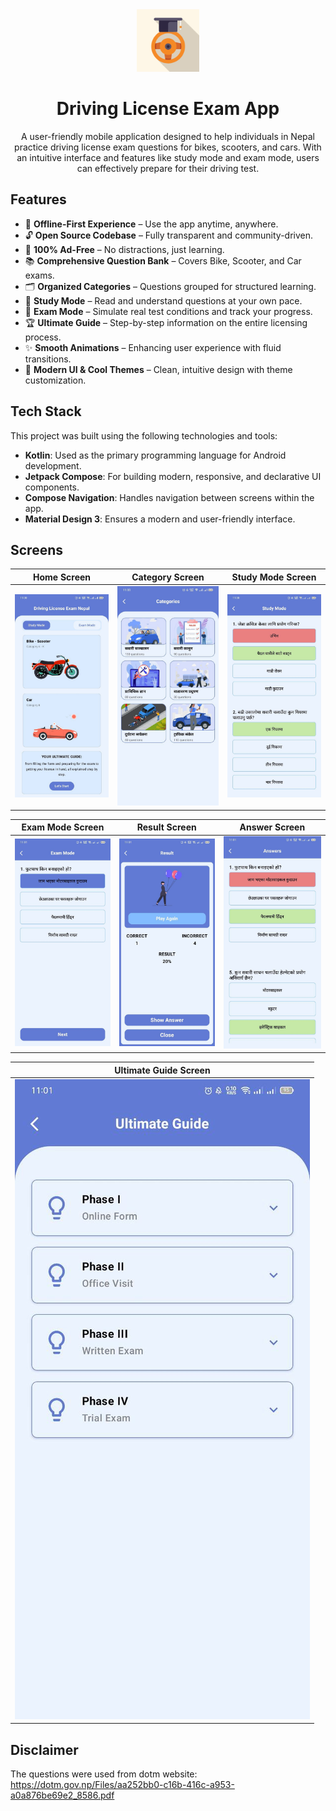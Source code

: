 
<div align="center">

<img src="https://github.com/harijoshi07/Driving-License-Exam-App/blob/main/app/src/main/ic_launcher-playstore.png" width="100px"/>

# **Driving License Exam App**
A user-friendly mobile application designed to help individuals in Nepal practice driving license exam questions for bikes, scooters, and cars. 
With an intuitive interface and features like study mode and exam mode, users can effectively prepare for their driving test.
<br/>
</div>

## Features

- 🚀 **Offline-First Experience** – Use the app anytime, anywhere.
- 🔓 **Open Source Codebase** – Fully transparent and community-driven.
- 🚫 **100% Ad-Free** – No distractions, just learning.
- 📚 **Comprehensive Question Bank** – Covers Bike, Scooter, and Car exams.
- 🗂️ **Organized Categories** – Questions grouped for structured learning.
- 📖 **Study Mode** – Read and understand questions at your own pace.
- 📝 **Exam Mode** – Simulate real test conditions and track your progress.
- 🏆 **Ultimate Guide** – Step-by-step information on the entire licensing process.
- ✨ **Smooth Animations** – Enhancing user experience with fluid transitions.
- 🌈 **Modern UI & Cool Themes** – Clean, intuitive design with theme customization.  

## Tech Stack

This project was built using the following technologies and tools:

- **Kotlin**: Used as the primary programming language for Android development.
- **Jetpack Compose**: For building modern, responsive, and declarative UI components.
- **Compose Navigation**: Handles navigation between screens within the app.
- **Material Design 3**: Ensures a modern and user-friendly interface.  

## Screens

| Home Screen                      | Category Screen                        | Study Mode Screen                      |
|----------------------------------|----------------------------------------|----------------------------------------|
| ![](screenshots/home_screen.jpg) | ![](screenshots/categories_screen.jpg) | ![](screenshots/study_mode_screen.jpg) |


| Exam Mode Screen                      | Result Screen                      | Answer Screen                      |
|---------------------------------------|------------------------------------|------------------------------------|
| ![](screenshots/exam_mode_screen.jpg) | ![](screenshots/result_screen.jpg) | ![](screenshots/answer_screen.jpg) |


| Ultimate Guide Screen                      |
|--------------------------------------------|
| ![](screenshots/ultimate_guide_screen.jpg) |

## Disclaimer

The questions were used from dotm website: https://dotm.gov.np/Files/aa252bb0-c16b-416c-a953-a0a876be69e2_8586.pdf